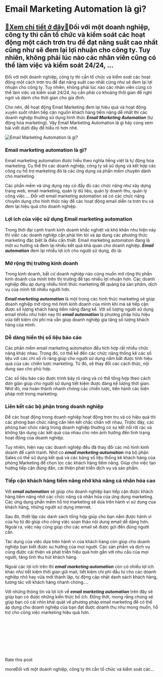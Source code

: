 Email Marketing Automation là gì?
=================================

[:gift:Xem chi tiết ở đây:gift:](https://hddtvn.com/email-marketing-automation-la-gi/)Đối với một doanh nghiệp, công ty thì cần tổ chức và kiểm soát các hoạt động một cách trơn tru để đạt năng suất cao nhất cũng như sẽ đem lại lợi nhuận cho công ty. Tuy nhiên, không phải lúc nào các nhân viên cũng có thể làm việc và kiểm soát 24/24, …
----------------------------------------------------------------------------------------------------------------------------------------------------------------------------------------------------------------------------------------------------------

Đối với một doanh nghiệp, công ty thì cần tổ chức và kiểm soát các hoạt động một cách trơn tru để đạt năng suất cao nhất cũng như sẽ đem lại lợi nhuận cho công ty. Tuy nhiên, không phải lúc nào các nhân viên cũng có thể làm việc và kiểm soát 24/24, họ cần phải có khoảng thời gian để nghỉ ngơi và dành cho thời gian cho gia đình.


Cho nên, để hoạt động Email Marketing đem lại hiệu quả và hoạt động xuyên suốt nhằm tiếp cận nguồn khách hàng tiềm năng dễ nhất thì các doanh nghiệp thường sử dụng hình thức ***Email Marketing Automation*** (tự động hóa marketing). Vậy Email Marketing Automation là gì hãy cùng xem bài viết dưới đây để hiểu rõ hơn nhé.


![Email Marketing Automation là gì?](https://hddtvn.com/wp-content/uploads/2021/01/marketing-automation-concept-isometric-design_126283-802.jpg)


### Email marketing automation là gì?


Email marketing automation được hiểu theo nghĩa tiếng việt là tự động hóa marketing. Cụ thể thì các doanh nghiệp, công ty sẽ sử dụng và kết hợp các công cụ hỗ trợ marketing đó là các ứng dụng và phần mềm chuyên dành cho marketing.


Các phần mềm và ứng dụng này có đầy đủ các chức năng như xây dựng trang web, email marketing, quản lý dữ liệu, quản lý doanh thu, quản lý công việc…. Đối với email marketing automation sẽ có các chức năng chuyên dụng cho hình thức này để các hoạt động email diễn ra trơn tru và đem lại hiệu quả cho doanh nghiệp.


### Lợi ích của việc sử dụng Email marketing automation


Trong thời đại cạnh tranh kinh doanh khắc nghiệt và khó khăn như hiện này thì việc các doanh nghiệp cần phải tìm tòi và áp dụng các phương thức marketing đặc biệt là điều cần thiết. Email marketing automation đang là một xu hướng và đem lại nhiều kết quả khả quan cho doanh nghiệp. ***Email automation*** đem lại nhiều lợi ích cho người sử dụng, đó là:


### Mở rộng thị trường kinh doanh


Trong kinh doanh, bất cứ doanh nghiệp nào cũng muốn mở rộng thị phần kinh doanh của mình trên thị trường để tạo nhiều lợi nhuận hơn. Các doanh nghiệp đều áp dụng nhiều hình thức marketing để quảng bá sản phẩm, dịch vụ của mình tới nhiều người hơn.


***Email marketing automation*** là một trong các hình thức marketing sẽ giúp doanh nghiệp mở rộng mô hình kinh doanh của mình khi mà sẽ tiếp cận được số lượng khách hàng tiềm năng đáng kể. Với số lượng người sử dụng email nhiều như hiện nay thì ***email automation*** là phương pháp hữu hiệu vừa tiết kiệm chi phí mà vẫn giúp doanh nghiệp gia tăng số lượng khách hàng của mình.


### Dễ dàng hiển thị số liệu báo cáo


Các phần mềm email marketing automation đều tích hợp rất nhiều chức năng khác nhau. Trong đó, có thể kể đến các chức năng thống kê các số liệu với các chỉ số rõ ràng giúp cho người sử dụng nắm bắt được tính hiệu quả của các chiến lược marketing. Từ đó, sẽ thay đổi các cách thức, nội dung sao cho phù hợp.


Các số liệu báo cáo được trình bày rõ ràng và có thể tổng hợp theo cách đơn giản giúp cho người sử dụng tiết kiệm được đáng kể lượng thời gian. Nhờ đó, mà hoàn thành nhanh chóng các chiến lược, tiến hành các biện pháp mới trong marketing.


### Liên kết các bộ phận trong doanh nghiệp


Để các hoạt động trong doanh nghiệp hoạt động trơn tru và có hiệu quả thì các phòng ban chức năng cần liên kết chắc chắn với nhau. Trước đây, các phòng ban chức năng trong doanh nghiệp thường có sự kết nối rời rạc và không tận dụng các kết quả của nhau cho nên ảnh hưởng đến tình trạng hoạt động của doanh nghiệp.


Tuy nhiên, hiện nay các doanh nghiệp đều đã thay đổi các mô hình kinh doanh để cạnh tranh. Nhờ có ***email marketing automation*** mà bộ phận Sales có thể sử dụng kết quả và các bảng số liệu thống kê khách hàng của phòng Marketing để chọn lọc các khách hàng tiềm năng. Giúp cho việc tạo hướng tiếp cận đúng đắn, cải thiện phát triển dịch vụ và sản phẩm.


### Tiếp cận khách hàng tiềm năng nhờ khả năng cá nhân hóa cao


Với ***email automation*** sẽ giúp cho doanh nghiệp bạn tiếp cận được khách hàng tiềm năng nhờ các chức năng cá nhân hóa của ứng dụng marketing. Các ứng dụng phần mềm hỗ trợ marketing sẽ dựa trên hành vi sử dụng của khách hàng, những người sử dụng internet.


Sau đó, thiết lập các danh sách tổng hợp giúp cho bạn nắm được hành vi của họ từ đó giúp cho công việc soạn thảo nội dung email dễ dàng hơn. Ngoài ra, việc này cũng giúp cho các email sẽ được gửi đến đúng người cần.


Tác dụng của việc dựa trên hành vi của khách hàng còn giúp cho doanh nghiệp bạn biết được xu hướng của mọi người. Các sản phẩm và dịch vụ cũng được cải thiện và phát triển hiệu quả hơn gần với nhu cầu của mọi người, tăng tính thu hút khách hàng.


Ngoài các lợi ích trên thì ***email marketing automation*** còn có nhiều lợi ích khác như tiết kiệm thời gian gửi mail, tiết kiệm chi phí đầu tư cho các doanh nghiệp nhỏ hay vừa mới thành lập, tự động cập nhật danh sách khách hàng, tương tác với khách hàng nhanh chóng….


Với những thông tin và lợi ích về ***email marketing automation*** trên đây sẽ giúp bạn có được những kiến thức bổ ích. Đồng thời, mong rằng chúng sẽ giúp bạn có cái nhìn khái quát về phương pháp email marketing để có thể áp dụng cho doanh nghiệp của bạn đạt được doanh thu như mong muốn, hỗ trợ cho công việc marketing hiệu quả hơn.


 


 


 


 








































Rate this post


moreĐối với một doanh nghiệp, công ty thì cần tổ chức và kiểm soát các…


